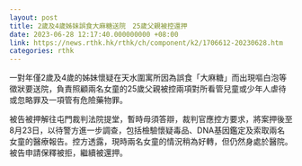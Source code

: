 ```yaml
---
layout: post
title: 2歲及4歲姊妹誤食大麻糖送院　25歲父親被控還押
date: 2023-06-28 12:17:40.000000000 +08:00
link: https://news.rthk.hk/rthk/ch/component/k2/1706612-20230628.htm
categories: rthk
---
```


一對年僅2歲及4歲的姊妹懷疑在天水圍寓所因為誤食「大麻糖」而出現嘔白泡等徵狀要送院，負責照顧兩名女童的25歲父親被控兩項對所看管兒童或少年人虐待或忽略罪及一項管有危險藥物罪。

被告被押解往屯門裁判法院提堂，暫時毋須答辯，裁判官應控方要求，將案押後至8月23日，以待警方進一步調查，包括檢驗懷疑毒品、DNA基因鑑定及索取兩名女童的醫療報告。控方透露，現時兩名女童的情況稍為好轉，但仍然身處於醫院。被告申請保釋被拒，繼續被還押。
